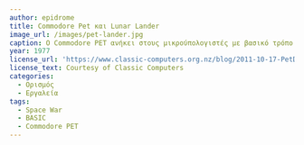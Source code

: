 ```yaml
---
author: epidrome
title: Commodore Pet και Lunar Lander 
image_url: /images/pet-lander.jpg
caption: Ο Commodore PET ανήκει στους μικρούπολογιστές με βασικό τρόπο διάδρασης την γλώσσα BASIC, αλλά θεωρείται και ο πρώτος ολοκληρωμένος προσωπικός υπολογιστής, γιατί ήταν διαθέσιμος σε ενιαία μορφή, με ενσωματωμένο κασετόφωνο στην αρχική έκδοση. Όπως οι πρώτοι κεντρικοί υπολογιστές, έτσι και ο PET, χρησιμοποιήθηκε για την εκτέλεση και ανάπτυξη βίντεοπαιχνιδιών.  
year: 1977 
license_url: 'https://www.classic-computers.org.nz/blog/2011-10-17-PetDisk.htm' 
license_text: Courtesy of Classic Computers 
categories:
  - Ορισμός 
  - Εργαλεία 
tags:
  - Space War 
  - BASIC
  - Commodore PET
---
```

